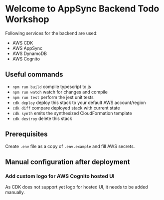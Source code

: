 # Welcome to AppSync Backend Todo Workshop

Following services for the backend are used:
* AWS CDK
* AWS AppSync
* AWS DynamoDB
* AWS Cognito

## Useful commands

* `npm run build`   compile typescript to js
* `npm run watch`   watch for changes and compile
* `npm run test`    perform the jest unit tests
* `cdk deploy`      deploy this stack to your default AWS account/region
* `cdk diff`        compare deployed stack with current state
* `cdk synth`       emits the synthesized CloudFormation template
* `cdk destroy`     delete this stack

## Prerequisites
Create `.env` file as a copy of `.env.example` and fill AWS secrets.  

## Manual configuration after deployment

### Add custom logo for AWS Cognito hosted UI 
As CDK does not support yet logo for hosted UI, it needs to be added manually.